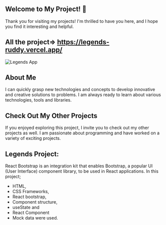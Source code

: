 ## Welcome to My Project!  👋
Thank you for visiting my projects! I'm thrilled to have you here, and I hope you find it interesting and helpful.
## All the project=> https://legends-ruddy.vercel.app/
![Legends App](https://github.com/Tolga-Ozd/Tolga-Ozd/assets/44951399/5264fd82-3cab-41c7-a4e5-a145923dc48b)

## About Me
I can quickly grasp new technologies and concepts to develop innovative and creative solutions to problems. I am always ready to learn about various technologies, tools and libraries.

## Check Out My Other Projects 
If you enjoyed exploring this project, I invite you to check out my other projects as well. I am passionate about programming and have worked on a variety of exciting projects.

##	Legends Project: 


React Bootstrap is an integration kit that enables Bootstrap, a popular UI (User Interface) component library, to be used in React applications.
In this project; <br>
- HTML, <br>
- CSS Frameworks, <br>
- React bootstrap,  <br>
- Component structure,  <br>
- useState and <br>
- React Component <br>
- Mock data were used.

